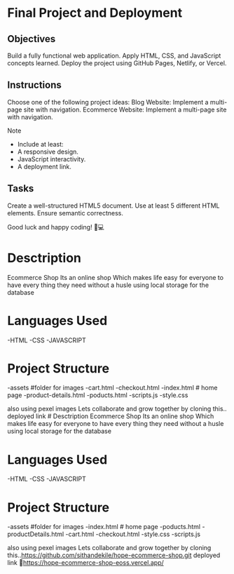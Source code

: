 # Final Project and Deployment

## Objectives
Build a fully functional web application.
Apply HTML, CSS, and JavaScript concepts learned.
Deploy the project using GitHub Pages, Netlify, or Vercel.

## Instructions
Choose one of the following project ideas:
Blog Website: Implement a multi-page site with navigation.
Ecommerce Website: Implement a multi-page site with navigation.

>[!NOTE]
> - Include at least:
> - A responsive design.
> - JavaScript interactivity.
> - A deployment link.

## Tasks

Create a well-structured HTML5 document.
Use at least 5 different HTML elements.
Ensure semantic correctness.

Good luck and happy coding! 🚀💻



# Desctription
Ecommerce Shop
Its an online shop Which makes life easy for everyone to have every thing they need without a husle
using local storage for the database

# Languages Used
-HTML
-CSS
-JAVASCRIPT

# Project Structure
-assets        #folder for images
-cart.html
-checkout.html
-index.html     # home page
-product-details.html
-poducts.html
-scripts.js
-style.css

also using pexel images
Lets collaborate and grow together by cloning this..
deployed link # Desctription
Ecommerce Shop
Its an online shop Which makes life easy for everyone to have every thing they need without a husle
using local storage for the database

# Languages Used
-HTML
-CSS
-JAVASCRIPT

# Project Structure
-assets        #folder for images
-index.html     # home page
-poducts.html
-productDetails.html
-cart.html
-checkout.html
-style.css
-scripts.js

also using pexel images
Lets collaborate and grow together by cloning this..https://github.com/sithandekile/hope-ecommerce-shop.git
deployed link 🔗https://hope-ecommerce-shop-eoss.vercel.app/
